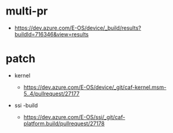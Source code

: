 # multi-pr
- https://dev.azure.com/E-OS/device/_build/results?buildId=716346&view=results

# patch 
- kernel 
  - https://dev.azure.com/E-OS/device/_git/caf-kernel.msm-5..4/pullrequest/27177

- ssi -build
  - https://dev.azure.com/E-OS/ssi/_git/caf-platform.build/pullrequest/27178